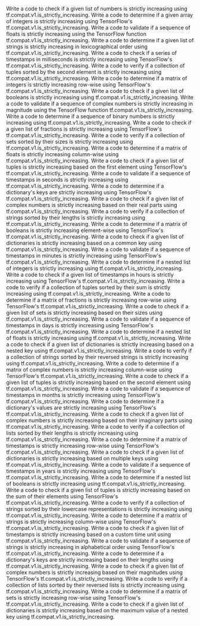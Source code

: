 Write a code to check if a given list of numbers is strictly increasing using tf.compat.v1.is_strictly_increasing.
Write a code to determine if a given array of integers is strictly increasing using TensorFlow's tf.compat.v1.is_strictly_increasing.
Write a code to validate if a sequence of floats is strictly increasing using the TensorFlow function tf.compat.v1.is_strictly_increasing.
Write a code to determine if a given list of strings is strictly increasing in lexicographical order using tf.compat.v1.is_strictly_increasing.
Write a code to check if a series of timestamps in milliseconds is strictly increasing using TensorFlow's tf.compat.v1.is_strictly_increasing.
Write a code to verify if a collection of tuples sorted by the second element is strictly increasing using tf.compat.v1.is_strictly_increasing.
Write a code to determine if a matrix of integers is strictly increasing row-wise using TensorFlow's tf.compat.v1.is_strictly_increasing.
Write a code to check if a given list of booleans is strictly increasing using tf.compat.v1.is_strictly_increasing.
Write a code to validate if a sequence of complex numbers is strictly increasing in magnitude using the TensorFlow function tf.compat.v1.is_strictly_increasing.
Write a code to determine if a sequence of binary numbers is strictly increasing using tf.compat.v1.is_strictly_increasing.
Write a code to check if a given list of fractions is strictly increasing using TensorFlow's tf.compat.v1.is_strictly_increasing.
Write a code to verify if a collection of sets sorted by their sizes is strictly increasing using tf.compat.v1.is_strictly_increasing.
Write a code to determine if a matrix of floats is strictly increasing column-wise using tf.compat.v1.is_strictly_increasing.
Write a code to check if a given list of tuples is strictly increasing based on the first element using TensorFlow's tf.compat.v1.is_strictly_increasing.
Write a code to validate if a sequence of timestamps in seconds is strictly increasing using tf.compat.v1.is_strictly_increasing.
Write a code to determine if a dictionary's keys are strictly increasing using TensorFlow's tf.compat.v1.is_strictly_increasing.
Write a code to check if a given list of complex numbers is strictly increasing based on their real parts using tf.compat.v1.is_strictly_increasing.
Write a code to verify if a collection of strings sorted by their lengths is strictly increasing using tf.compat.v1.is_strictly_increasing.
Write a code to determine if a matrix of booleans is strictly increasing element-wise using TensorFlow's tf.compat.v1.is_strictly_increasing.
Write a code to check if a given list of dictionaries is strictly increasing based on a common key using tf.compat.v1.is_strictly_increasing.
Write a code to validate if a sequence of timestamps in minutes is strictly increasing using TensorFlow's tf.compat.v1.is_strictly_increasing.
Write a code to determine if a nested list of integers is strictly increasing using tf.compat.v1.is_strictly_increasing.
Write a code to check if a given list of timestamps in hours is strictly increasing using TensorFlow's tf.compat.v1.is_strictly_increasing.
Write a code to verify if a collection of tuples sorted by their sum is strictly increasing using tf.compat.v1.is_strictly_increasing.
Write a code to determine if a matrix of fractions is strictly increasing row-wise using TensorFlow's tf.compat.v1.is_strictly_increasing.
Write a code to check if a given list of sets is strictly increasing based on their sizes using tf.compat.v1.is_strictly_increasing.
Write a code to validate if a sequence of timestamps in days is strictly increasing using TensorFlow's tf.compat.v1.is_strictly_increasing.
Write a code to determine if a nested list of floats is strictly increasing using tf.compat.v1.is_strictly_increasing.
Write a code to check if a given list of dictionaries is strictly increasing based on a nested key using tf.compat.v1.is_strictly_increasing.
Write a code to verify if a collection of strings sorted by their reversed strings is strictly increasing using tf.compat.v1.is_strictly_increasing.
Write a code to determine if a matrix of complex numbers is strictly increasing column-wise using TensorFlow's tf.compat.v1.is_strictly_increasing.
Write a code to check if a given list of tuples is strictly increasing based on the second element using tf.compat.v1.is_strictly_increasing.
Write a code to validate if a sequence of timestamps in months is strictly increasing using TensorFlow's tf.compat.v1.is_strictly_increasing.
Write a code to determine if a dictionary's values are strictly increasing using TensorFlow's tf.compat.v1.is_strictly_increasing.
Write a code to check if a given list of complex numbers is strictly increasing based on their imaginary parts using tf.compat.v1.is_strictly_increasing.
Write a code to verify if a collection of lists sorted by their lengths is strictly increasing using tf.compat.v1.is_strictly_increasing.
Write a code to determine if a matrix of timestamps is strictly increasing row-wise using TensorFlow's tf.compat.v1.is_strictly_increasing.
Write a code to check if a given list of dictionaries is strictly increasing based on multiple keys using tf.compat.v1.is_strictly_increasing.
Write a code to validate if a sequence of timestamps in years is strictly increasing using TensorFlow's tf.compat.v1.is_strictly_increasing.
Write a code to determine if a nested list of booleans is strictly increasing using tf.compat.v1.is_strictly_increasing.
Write a code to check if a given list of tuples is strictly increasing based on the sum of their elements using TensorFlow's tf.compat.v1.is_strictly_increasing.
Write a code to verify if a collection of strings sorted by their lowercase representations is strictly increasing using tf.compat.v1.is_strictly_increasing.
Write a code to determine if a matrix of strings is strictly increasing column-wise using TensorFlow's tf.compat.v1.is_strictly_increasing.
Write a code to check if a given list of timestamps is strictly increasing based on a custom time unit using tf.compat.v1.is_strictly_increasing.
Write a code to validate if a sequence of strings is strictly increasing in alphabetical order using TensorFlow's tf.compat.v1.is_strictly_increasing.
Write a code to determine if a dictionary's keys are strictly increasing based on their lengths using tf.compat.v1.is_strictly_increasing.
Write a code to check if a given list of complex numbers is strictly increasing based on their magnitudes using TensorFlow's tf.compat.v1.is_strictly_increasing.
Write a code to verify if a collection of lists sorted by their reversed lists is strictly increasing using tf.compat.v1.is_strictly_increasing.
Write a code to determine if a matrix of sets is strictly increasing row-wise using TensorFlow's tf.compat.v1.is_strictly_increasing.
Write a code to check if a given list of dictionaries is strictly increasing based on the maximum value of a nested key using tf.compat.v1.is_strictly_increasing.